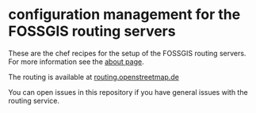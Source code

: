 configuration management for the FOSSGIS routing servers
========================================================


These are the chef recipes for the setup of the FOSSGIS routing servers. For more information see the [about page](cookbooks/osrm/files/default/about.md).

The routing is available at [routing.openstreetmap.de](https://routing.openstreetmap.de)

You can open issues in this repository if you have general issues with the routing service.

